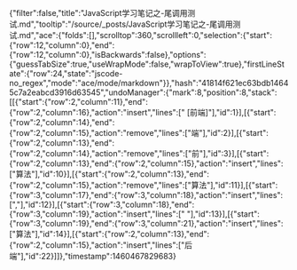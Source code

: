 {"filter":false,"title":"JavaScript学习笔记之-尾调用测试.md","tooltip":"/source/_posts/JavaScript学习笔记之-尾调用测试.md","ace":{"folds":[],"scrolltop":360,"scrollleft":0,"selection":{"start":{"row":12,"column":0},"end":{"row":12,"column":0},"isBackwards":false},"options":{"guessTabSize":true,"useWrapMode":false,"wrapToView":true},"firstLineState":{"row":24,"state":"jscode-no_regex","mode":"ace/mode/markdown"}},"hash":"41814f621ec63bdb14645c7a2eabcd3916d63545","undoManager":{"mark":8,"position":8,"stack":[[{"start":{"row":2,"column":11},"end":{"row":2,"column":16},"action":"insert","lines":[" [前端]"],"id":1}],[{"start":{"row":2,"column":14},"end":{"row":2,"column":15},"action":"remove","lines":["端"],"id":2}],[{"start":{"row":2,"column":13},"end":{"row":2,"column":14},"action":"remove","lines":["前"],"id":3}],[{"start":{"row":2,"column":13},"end":{"row":2,"column":15},"action":"insert","lines":["算法"],"id":10}],[{"start":{"row":2,"column":13},"end":{"row":2,"column":15},"action":"remove","lines":["算法"],"id":11}],[{"start":{"row":3,"column":17},"end":{"row":3,"column":18},"action":"insert","lines":[","],"id":12}],[{"start":{"row":3,"column":18},"end":{"row":3,"column":19},"action":"insert","lines":[" "],"id":13}],[{"start":{"row":3,"column":19},"end":{"row":3,"column":21},"action":"insert","lines":["算法"],"id":14}],[{"start":{"row":2,"column":13},"end":{"row":2,"column":15},"action":"insert","lines":["后端"],"id":22}]]},"timestamp":1460467829683}